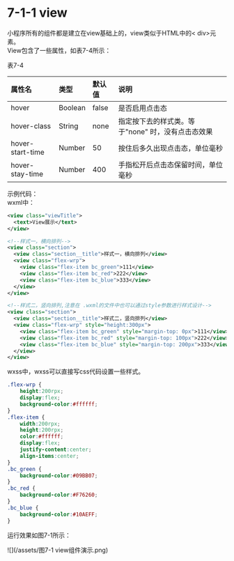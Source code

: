 # 7-1-1 view

小程序所有的组件都是建立在view基础上的，view类似于HTML中的&lt; div>元素。  
View包含了一些属性，如表7-4所示：

表7-4

| 属性名 | 类型 | 默认值 | 说明 |
| :--- | :--- | :--- | :--- |
| hover | Boolean | false | 是否启用点击态 |
| hover-class | String | none | 指定按下去的样式类。等于"none" 时，没有点击态效果 |
| hover-start-time | Number | 50 | 按住后多久出现点击态，单位毫秒 |
| hover-stay-time | Number | 400 | 手指松开后点击态保留时间，单位毫秒 |

示例代码：  
wxml中：

```xml
<view class="viewTitle">
  <text>View展示</text>
</view>

<!--样式一，横向排列-->
<view class="section">
  <view class="section__title">样式一，横向排列</view>
  <view class="flex-wrp">
    <view class="flex-item bc_green">111</view>
    <view class="flex-item bc_red">222</view>
    <view class="flex-item bc_blue">333</view>
  </view>
</view>

<!--样式二，竖向排列,注意在 .wxml的文件中也可以通过style参数进行样式设计-->
<view class="section">
  <view class="section__title">样式二，竖向排列</view>
  <view class="flex-wrp" style="height:300px">
    <view class="flex-item bc_green" style="margin-top: 0px">111</view>
    <view class="flex-item bc_red" style="margin-top: 100px">222</view>
    <view class="flex-item bc_blue" style="margin-top: 200px">333</view>
  </view>
</view>
```

wxss中，wxss可以直接写css代码设置一些样式。

```css
.flex-wrp {
    height:200rpx;
    display:flex;
    background-color:#ffffff;
}
.flex-item {
    width:200rpx;
    height:200rpx;
    color:#ffffff;
    display:flex;
    justify-content:center;
    align-items:center;
}
.bc_green {
    background-color:#09BB07;
}
.bc_red {
    background-color:#F76260;
}
.bc_blue {
    background-color:#10AEFF;
}
```

运行效果如图7-1所示：

![](/assets/图7-1 view组件演示.png)

